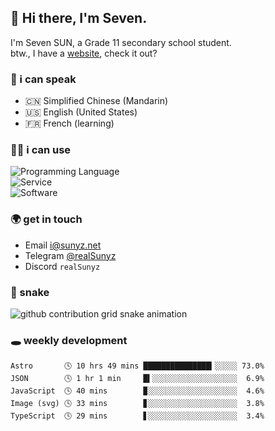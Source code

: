 <!-- DON'T FORGET TO PULL BEFORE PUSHING -->
## 👋 Hi there, I'm Seven.

I'm Seven SUN, a Grade 11 secondary school student.  
btw., I have a [website](https://sunyz.net), check it out?

### 💬 i can speak

* 🇨🇳 Simplified Chinese (Mandarin)  
* 🇺🇸 English (United States)  
* 🇫🇷 French (learning)

### 👩‍💻 i can use

![Programming Language](https://skillicons.dev/icons?i=cpp,html,python,nodejs,nextjs,tailwind,bash,latex,md)  
![Service](https://skillicons.dev/icons?i=docker,git,nginx,cloudflare,workers,github,linux,vercel,mysql)  
![Software](https://skillicons.dev/icons?i=ai,pr,ps,xd,figma,vim,vscode,pycharm,clion)

### 🌍 get in touch

* Email <i@sunyz.net>
* Telegram [@realSunyz](https://t.me/realSunyz)
* Discord `realSunyz`

### 🐍 snake
<picture>
  <source media="(prefers-color-scheme: dark)" srcset="https://raw.githubusercontent.com/realSunyz/realSunyz/main/snake/snake-dark.svg" />
  <source media="(prefers-color-scheme: light)" srcset="https://raw.githubusercontent.com/realSunyz/realSunyz/main/snake/snake.svg" />
  <img alt="github contribution grid snake animation" src="github-snake.svg" />
</picture>

### 🕳️ weekly development
<!-- waka-box start -->
```text
Astro       🕓 10 hrs 49 mins ███████████████▎░░░░░ 73.0%
JSON        🕓 1 hr 1 min     █▍░░░░░░░░░░░░░░░░░░░  6.9%
JavaScript  🕓 40 mins        ▉░░░░░░░░░░░░░░░░░░░░  4.6%
Image (svg) 🕓 33 mins        ▊░░░░░░░░░░░░░░░░░░░░  3.8%
TypeScript  🕓 29 mins        ▋░░░░░░░░░░░░░░░░░░░░  3.4%
```
<!-- Powered by https://github.com/realSunyz/waka-box-go . -->
<!-- waka-box end -->